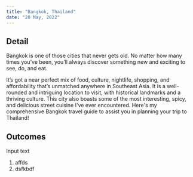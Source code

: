 ```yaml
---
title: "Bangkok, Thailand"
date: "20 May, 2022"
---
```


## Detail
Bangkok is one of those cities that never gets old. No matter how many times you’ve been, you’ll always discover something new and exciting to see, do, and eat.

It’s got a near perfect mix of food, culture, nightlife, shopping, and affordability that’s unmatched anywhere in Southeast Asia. It is a well-rounded and intriguing location to visit, with historical landmarks and a thriving culture. This city also boasts some of the most interesting, spicy, and delicious street cuisine I've ever encountered. Here's my comprehensive Bangkok travel guide to assist you in planning your trip to Thailand!



## Outcomes
Input text
1. affds
2. dsfkbdf